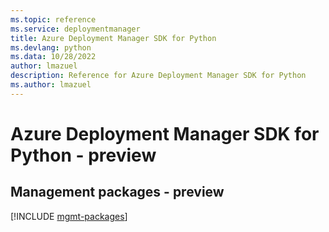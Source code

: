```yaml
---
ms.topic: reference
ms.service: deploymentmanager
title: Azure Deployment Manager SDK for Python
ms.devlang: python
ms.data: 10/28/2022
author: lmazuel
description: Reference for Azure Deployment Manager SDK for Python
ms.author: lmazuel
---
```

# Azure Deployment Manager SDK for Python - preview

## Management packages - preview
[!INCLUDE [mgmt-packages](deployment-manager-mgmt-index.md)]
